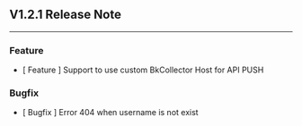 ## V1.2.1 Release Note

---

### Feature

- [ Feature ]  Support to use custom BkCollector Host for API PUSH 

### Bugfix

- [ Bugfix ] Error 404 when username is not exist 

